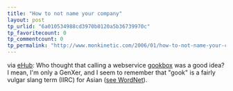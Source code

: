 ```yaml
---
title: "How to not name your company"
layout: post
tp_urlid: "6a010534988cd3970b0120a5b36739970c"
tp_favoritecount: 0
tp_commentcount: 0
tp_permalink: "http://www.monkinetic.com/2006/01/how-to-not-name-your-company.html"
---
```

via <a href="http://www.emilychang.com/go/ehub/">eHub</a>: Who thought that calling a webservice <a href="http://www.gookbox.com/">gookbox</a> was a good idea?
I mean, I&#39;m only a GenXer, and I seem to remember that &quot;gook&quot; is a fairly vulgar slang term (IIRC) for Asian (<a href="http://wordnet.princeton.edu/perl/webwn2.1?o2=&amp;o0=1&amp;o1=1&amp;o7=&amp;o5=&amp;o6=&amp;o3=&amp;o4=&amp;s=gook&amp;h=00&amp;j=1#c">see WordNet</a>).
